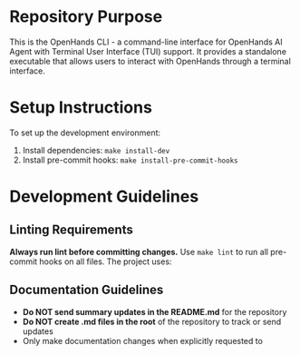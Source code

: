 # Repository Purpose
This is the OpenHands CLI - a command-line interface for OpenHands AI Agent with Terminal User Interface (TUI) support. It provides a standalone executable that allows users to interact with OpenHands through a terminal interface.

# Setup Instructions
To set up the development environment:
1. Install dependencies: `make install-dev`
2. Install pre-commit hooks: `make install-pre-commit-hooks`



# Development Guidelines

## Linting Requirements
**Always run lint before committing changes.** Use `make lint` to run all pre-commit hooks on all files. The project uses:

## Documentation Guidelines
- **Do NOT send summary updates in the README.md** for the repository
- **Do NOT create .md files in the root** of the repository to track or send updates
- Only make documentation changes when explicitly requested to